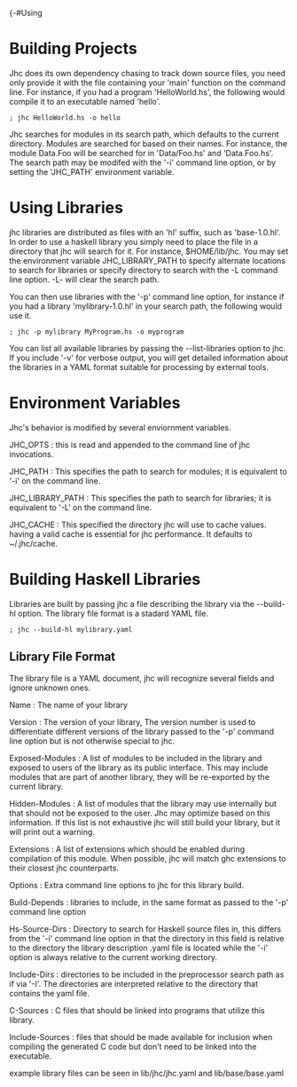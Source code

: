 {-#Using

# Building Projects

Jhc does its own dependency chasing to track down source files, you need only
provide it with the file containing your 'main' function on the command line.
For instance, if you had a program 'HelloWorld.hs', the following would compile
it to an executable named 'hello'.

    ; jhc HelloWorld.hs -o hello

Jhc searches for modules in its search path, which defaults to the current
directory. Modules are searched for based on their names. For instance, the
module Data.Foo will be searched for in 'Data/Foo.hs' and 'Data.Foo.hs'.
The search path may be modifed with the '-i' command line option, or by
setting the 'JHC_PATH' environment variable.

# Using Libraries

jhc libraries are distributed as files with an 'hl' suffix, such as
'base-1.0.hl'. In order to use a haskell  library you simply need to place the
file in a directory that jhc will search for it. For instance, $HOME/lib/jhc.
You may set the environment variable  JHC_LIBRARY_PATH to specify alternate
locations to search for libraries or specify directory to search with the -L
command line option. -L- will clear the search path.

You can then use libraries with the '-p' command line option, for instance if
you had a library 'mylibrary-1.0.hl' in your search path, the following would
use it.

    ; jhc -p mylibrary MyProgram.hs -o myprogram

You can list all available libraries by passing the --list-libraries option to jhc. If
you include '-v' for verbose output, you will get detailed information about the
libraries in a YAML format suitable for processing by external tools.

# Environment Variables

Jhc's behavior is modified by several enviornment variables.

JHC_OPTS
:   this is read and appended to the command line of jhc invocations.

JHC_PATH
:   This specifies the path to search for modules; it is equivalent to '-i' on the command line.

JHC_LIBRARY_PATH
:   This specifies the path to search for libraries; it is equivalent to '-L' on the command line.

JHC_CACHE
: This specified the directory jhc will use to cache values. having a valid
cache is essential for jhc performance. It defaults to ~/.jhc/cache.

# Building Haskell Libraries

Libraries are built by passing jhc a file describing the library via the
--build-hl option. The library file format is a stadard YAML file.

    ; jhc --build-hl mylibrary.yaml

## Library File Format

The library file is a YAML document, jhc will recognize several fields and
ignore unknown ones.

Name
: The name of your library

Version
: The version of your library, The version number is used to differentiate
different versions of the library passed to the '-p' command line option but is
not otherwise special to jhc.

Exposed-Modules
: A list of modules to be included in the library and exposed to users of the
library as its public interface. This may include modules that are part of
another library, they will be re-exported by the current library.

Hidden-Modules
: A list of modules that the library may use internally but that should not be
exposed to the user. Jhc may optimize based on this information. If this list
is not exhaustive jhc will still build your library, but it will print out a
warning.

Extensions
: A list of extensions which should be enabled during compilation of this
module. When possible, jhc will match ghc extensions to their closest jhc
counterparts.

Options
: Extra command line options to jhc for this library build.

Build-Depends
: libraries to include, in the same format as passed to the '-p' command line
option

Hs-Source-Dirs
: Directory to search for Haskell source files in, this differs from the '-i'
command line option in that the directory in this field is relative to the
directory the library description .yaml file is located while the '-i' option
is always relative to the current working directory.

Include-Dirs
: directories to be included in the preprocessor search path as if via '-I'.
The directories are interpreted relative to the directory that contains the
yaml file.

C-Sources
: C files that should be linked into programs that utilize this library.

Include-Sources
: files that should be made available for inclusion when compiling the
generated C code but don't need to be linked into the executable.

example library files can be seen in lib/jhc/jhc.yaml and lib/base/base.yaml
